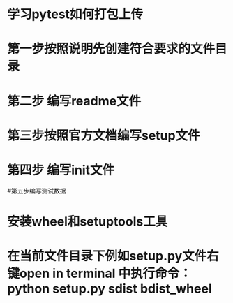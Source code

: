 # 学习pytest如何打包上传
# 第一步按照说明先创建符合要求的文件目录

# 第二步 编写readme文件

# 第三步按照官方文档编写setup文件

# 第四步 编写init文件

#第五步编写测试数据
# 安装wheel和setuptools工具
# 在当前文件目录下例如setup.py文件右键open in terminal 中执行命令：python setup.py sdist bdist_wheel